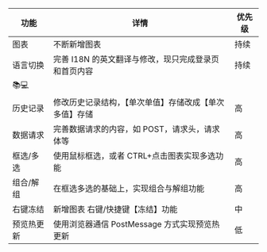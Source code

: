 | 功能       | 详情                                                   | 优先级 |
| ---------- | ------------------------------------------------------ | ------ |
| 图表       | 不断新增图表                                           | 持续   |
| 语言切换   | 完善 I18N 的英文翻译与修改，现只完成登录页和首页内容   | 持续   |
| 📚💻       |                                                        |
| 历史记录   | 修改历史记录结构，【单次单值】存储改成【单次多值】存储 | 高     |
| 数据请求   | 完善数据请求的内容，如 POST，请求头，请求体等          | 高     |
| 框选/多选  | 使用鼠标框选，或者 CTRL+点击图表实现多选功能           | 高     |
| 组合/解组  | 在框选多选的基础上，实现组合与解组功能                 | 高     |
| 右键冻结   | 新增图表 右键/快捷键【冻结】功能                       | 中     |
| 预览热更新 | 使用浏览器通信 PostMessage 方式实现预览热更新          | 低     |
